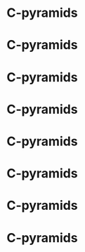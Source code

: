 # C-pyramids
# C-pyramids
# C-pyramids
# C-pyramids
# C-pyramids
# C-pyramids
# C-pyramids
# C-pyramids
